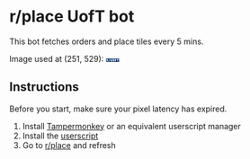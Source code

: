 # r/place UofT bot

This bot fetches orders and place tiles every 5 mins.

Image used at (251, 529):
![UofT](example.png)

## Instructions

Before you start, make sure your pixel latency has expired.

1. Install [Tampermonkey](https://www.tampermonkey.net/) or an equivalent userscript manager
2. Install the [userscript](https://raw.githubusercontent.com/darenliang/rplace-bot-extension/custom/bot.user.js)
3. Go to [r/place](https://www.reddit.com/r/place) and refresh
